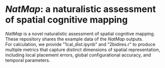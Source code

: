 # *NatMap*: a naturalistic assessment of spatial cognitive mapping
*NatMap* is a novel naturalistic assessment of spatial cognitive mapping.<br> These repository shares the example data of the *NatMap* outputs.<br> For calculation, we provide "1cal_dist.ipynb" and "2bidires.r" to produce multiple metrics that capture distinct dimensions of spatial representation, including local placement errors, global configurational accuracy, and temporal parameters.
